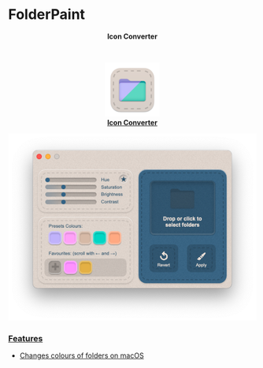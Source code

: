 # FolderPaint






<p align="center">
<b>Icon Converter</b>
</p>

<br/>


<p align="center">
<a href="https://github.com/MichaelTr7/FolderPaint/releases/download/FolderPaint/FolderPaint.zip>
</p>


<p align="center">
  <img src="/Images/Icon.png" width = "110"><br/>
<b>Icon Converter</b>
</p>


<p align ="center">
<img src = "Images/Preview.png" width = "700">
</p>

### Features
- Changes colours of folders on macOS
<br/>



